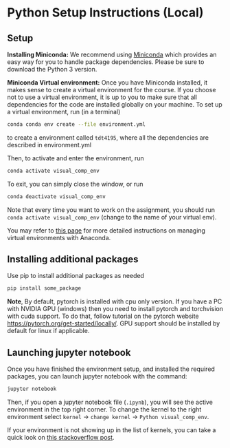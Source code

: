 # Python Setup Instructions (Local)

## Setup

**Installing Miniconda:** We recommend using [Miniconda](https://docs.conda.io/projects/miniconda/en/latest/miniconda-install.html) which provides an easy way for you to handle package dependencies. Please be sure to download the Python 3 version.

**Miniconda Virtual environment:** Once you have Miniconda installed, it makes sense to create a virtual environment for the course. If you choose not to use a virtual environment, it is up to you to make sure that all dependencies for the code are installed globally on your machine. To set up a virtual environment, run (in a terminal) 

```bash
conda conda env create --file environment.yml
```

to create a environment called `tdt4195`, where all the dependencies are described in environment.yml

Then, to activate and enter the environment, run

```bash
conda activate visual_comp_env
```

To exit, you can simply close the window, or run

```bash
conda deactivate visual_comp_env
```

Note that every time you want to work on the assignment, you should run `conda activate visual_comp_env` (change to the name of your virtual env).

You may refer to [this page](https://conda.io/docs/user-guide/tasks/manage-environments.html) for more detailed instructions on managing virtual environments with Anaconda.

## Installing additional packages
Use pip to install additional packages as needed

```bash
pip install some_package
```

**Note**, By default, pytorch is installed with cpu only version. If you have a PC with NVIDIA GPU (windows) then you need to install pytorch and torchvision with cuda support. To do that, follow tutorial on the pytorch website https://pytorch.org/get-started/locally/. GPU support should be installed by default for linux if applicable.



## Launching jupyter notebook

Once you have finished the environment setup, and installed the required packages, you can launch jupyter notebook with the command:

```bash
jupyter notebook
```

Then, if you open a jupyter notebook file (`.ipynb`), you will see the active environment in the top right corner. To change the kernel to the right environment select `kernel` -> `change kernel` -> `Python visual_comp_env`. 

If your environment is not showing up in the list of kernels, you can take a quick look on [this stackoverflow post](https://stackoverflow.com/questions/39604271/conda-environments-not-showing-up-in-jupyter-notebook).